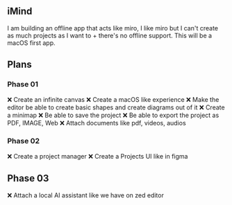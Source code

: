 ## iMind

I am building an offline app that acts like miro, I like miro but I can't create as much projects as I want to + there's no offline support. This will be a macOS first app.

## Plans

### Phase 01

❌ Create an infinite canvas
❌ Create a macOS like experience
❌ Make the editor be able to create basic shapes and create diagrams out of it
❌ Create a minimap
❌ Be able to save the project
❌ Be able to export the project as PDF, IMAGE, Web
❌ Attach documents like pdf, videos, audios


### Phase 02

❌ Create a project manager
❌ Create a Projects UI like in figma

## Phase 03

❌ Attach a local AI assistant like we have on zed editor